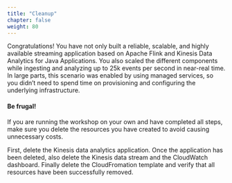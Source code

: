 ```yaml
---
title: "Cleanup"
chapter: false
weight: 80
---
```


Congratulations! You have not only built a reliable, scalable, and highly available streaming application based on Apache Flink and Kinesis Data Analytics for Java Applications. You also scaled the different components while ingesting and analyzing up to 25k events per second in near-real time. In large parts, this scenario was enabled by using managed services, so you didn’t need to spend time on provisioning and configuring the underlying infrastructure.


#### Be frugal!

If you are running the workshop on your own and have completed all steps, make sure you delete the resources you have created to avoid causing unnecessary costs.

First, delete the Kinesis data analytics application. Once the application has been deleted, also delete the Kinesis data stream and the CloudWatch dashboard. Finally delete the CloudFromation template and verify that all resources have been successfully removed.
